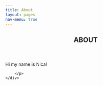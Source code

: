 ```yaml
---
title: About
layout: pages
nav-menu: true
---
```

<!-- Main -->
<div id="main">

<!-- One -->
<section id="one">
	<div class="inner">
		<header class="major">
			<h2>ABOUT</h2>
		</header>
		<p>Hi my name is Nica!
		
		</p>
	</div>
</section>
